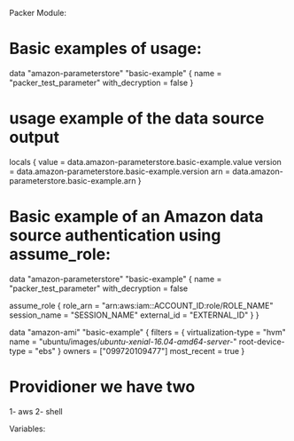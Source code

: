 Packer Module:

# Basic examples of usage:

data "amazon-parameterstore" "basic-example" {
  name              = "packer_test_parameter"
  with_decryption   = false
}

# usage example of the data source output
locals {
  value     = data.amazon-parameterstore.basic-example.value
  version   = data.amazon-parameterstore.basic-example.version
  arn       = data.amazon-parameterstore.basic-example.arn
}

# Basic example of an Amazon data source authentication using assume_role:

data "amazon-parameterstore" "basic-example" {
  name = "packer_test_parameter"
  with_decryption = false

  assume_role {
      role_arn     = "arn:aws:iam::ACCOUNT_ID:role/ROLE_NAME"
      session_name = "SESSION_NAME"
      external_id  = "EXTERNAL_ID"
  }
}

data "amazon-ami" "basic-example" {
    filters = {
        virtualization-type = "hvm"
        name = "ubuntu/images/*ubuntu-xenial-16.04-amd64-server-*"
        root-device-type = "ebs"
    }
    owners = ["099720109477"]
    most_recent = true
}

# Providioner we have two
1- aws
2- shell

Variables:
    
